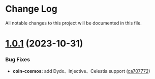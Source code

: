 
# Change Log

All notable changes to this project will be documented in this file.

# [1.0.1](https://github.com/okx/js-wallet-sdk) (2023-10-31)

### Bug Fixes

- **coin-cosmos:** add Dydx、Injective、Celestia support ([ca707772](https://github.com/okx/js-wallet-sdk/pull/4/commits/ca7077722560cb15aea484ad14f7bdf5b0f12224))
